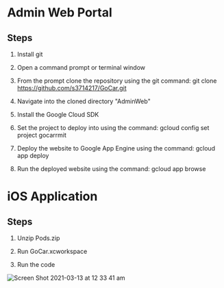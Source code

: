 # Admin Web Portal
## Steps
1. Install git

2. Open a command prompt or terminal window

3. From the prompt clone the repository using the git command: git clone https://github.com/s3714217/GoCar.git

4. Navigate into the cloned directory "AdminWeb"

5. Install the Google Cloud SDK

6. Set the project to deploy into using the command: gcloud config set project gocarrmit

7. Deploy the website to Google App Engine using the command: gcloud app deploy

8. Run the deployed website using the command: gcloud app browse


# iOS Application
## Steps
1. Unzip Pods.zip

2. Run GoCar.xcworkspace

3. Run the code
 
![Screen Shot 2021-03-13 at 12 33 41 am](https://user-images.githubusercontent.com/41944095/110947043-c399cd80-8393-11eb-8b44-bb899b2edb5d.png)
